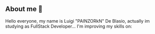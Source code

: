 ## About me 👋

  Hello everyone, my name is Luigi "PAINZORkN" De Blasio, actually im studying as FullStack Developer... I'm improving my skills on: 
  
  <Html /> <Css /> <br>
  <Javascript /> <ReactJs /> <br> 
  <Typescript /> <NodeJs /> <br>
